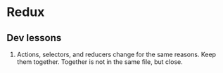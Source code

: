 # Redux

## Dev lessons

1. Actions, selectors, and reducers change for the same reasons. Keep them together. Together is not in the same file, but close. 

